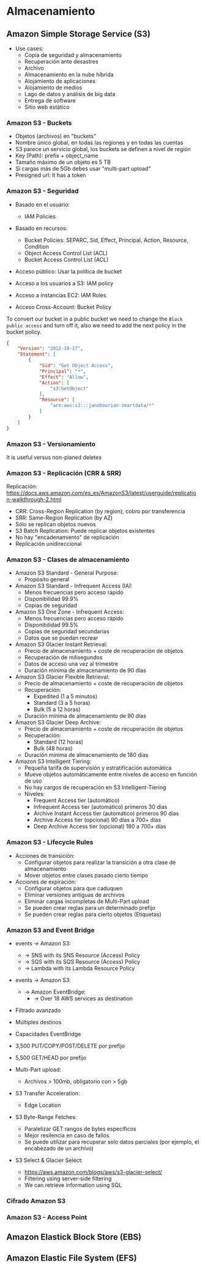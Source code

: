 # Almacenamiento 

## Amazon Simple Storage Service (S3)

* Use cases:
    * Copia de seguridad y almacenamiento
    * Recuperación ante desastres
    * Archivo
    * Almacenamiento en la nube híbrida
    * Alojamiento de aplicaciones
    * Alojamiento de medios
    * Lago de datos y análisis de big data
    * Entrega de software
    * Sitio web estático

### Amazon S3 - Buckets

- Objetos (archivos) en "buckets"
- Nombre único global, en todas las regiones y en todas las cuentas
- S3 parece un servicio global, los buckets se definen a nivel de región
- Key (Path): prefix + object_name
- Tamaño máximo de un objeto es 5 TB
- Si cargas más de 5Gb debes usar "multi-part upload"
- Presigned url: It has a token

### Amazon S3 - Seguridad

* Basado en el usuario: 
    * IAM Policies
* Basado en recursos:
    * Bucket Policies: SEPARC, Sid, Effect, Principal, Action, Resource, Condition
    * Object Access Control List (ACL)
    * Bucket Access Control List (ACL)

* Acceso público: Usar la política de bucket
* Acceso a los usuarios a S3: IAM policy
* Acceso a instancias EC2: IAM Roles
* Acceso Cross-Account: Bucket Policy

To convert our bucket in a public bucket we need to change the `Block public access` and turn off it, also we need to add the next policy in the bucket policy.

```json
{
	"Version": "2012-10-17",
	"Statement": [
		{
			"Sid": "Get Object Access",
			"Principal": "*",
			"Effect": "Allow",
			"Action": [
				"s3:GetObject"
			],
			"Resource": [
				"arn:aws:s3:::janobourian-smartdata/*"
			]
		}
	]
}
```

### Amazon S3 - Versionamiento

It is useful versus non-planed deletes

### Amazon S3 - Replicación (CRR & SRR)

Replicación: https://docs.aws.amazon.com/es_es/AmazonS3/latest/userguide/replication-walkthrough-2.html

* CRR: Cross-Region Replication (by region), cobro por transferencia
* SRR: Same-Region Replication (by AZ)
* Sólo se replican objetos nuevos
* S3 Batch Replication: Puede replicar objetos existentes
* No hay "encadenamiento" de replicación
* Replicación unidireccional

### Amazon S3 - Clases de almacenamiento

* Amazon S3 Standard - General Purpose:
    * Propósito general
* Amazon S3 Standard - Infrequent Access (IA):
    * Menos frecuencias pero acceso rápido
    * Disponibilidad 99.9%
    * Copias de seguridad
* Amazon S3 One Zone - Infrequent Access:
    * Menos frecuencias pero acceso rápido
    * Disponibilidad 99.5%
    * Copias de seguridad secundarias
    * Datos que se puedan recrear
* Amazon S3 Glacier Instant Retrieval:
    * Precio de almacenamiento + coste de recuperación de objetos
    * Recuperación de milisegundos
    * Datos de acceso una vez al trimestre
    * Duración mínima de almacenamiento de 90 días
* Amazon S3 Glacier Flexible Retrieval:
    * Precio de almacenamiento + coste de recuperación de objetos
    * Recuperación:
        * Expedited (1 a 5 minutos)
        * Standard (3 a 5 horas)
        * Bulk (5 a 12 horas)
    * Duración mínima de almacenamiento de 90 días
* Amazon S3 Glacier Deep Archive:
    * Precio de almacenamiento + coste de recuperación de objetos
    * Recuperación:
        * Standard (12 horas)
        * Bulk (48 horas)
    * Duración mínima de almacenamiento de 180 días
* Amazon S3 Intelligent Tiering:
    * Pequeña tarifa de supervisión y estratificación automática
    * Mueve objetos automáticamente entre niveles de acceso en función de uso
    * No hay cargos de recuperación en S3 Intelligent-Tiering
    * Niveles:    
        * Frequent Access tier (automático)
        * Infrequent Access tier (automático) primeros 30 días
        * Archive Instant Access tier (automático) primeros 90 días
        * Archive Access tier (opcional) 90 días a 700+ días
        * Deep Archive Access tier (opcional) 180 a 700+ días

### Amazon S3 - Lifecycle Rules

* Acciones de transición:
    * Configurar objetos para realizar la transición a otra clase de almacenamiento
    * Mover objetos entre clases pasado cierto tiempo
* Acciones de expiración: 
    * Configurar objetos para que caduquen
    * Eliminar versiones antiguas de archivos
    * Eliminar cargas incompletas de Multi-Part upload
    * Se pueden crear reglas para un determinado prefijo
    * Se pueden crear reglas para cierto objetos (Etiquetas)

### Amazon S3 and Event Bridge

* events -> Amazon S3:
    * -> SNS with its SNS Resource (Access) Policy
    * -> SQS with its SQS Resource (Access) Policy
    * -> Lambda with its Lambda Resource Policy

* events -> Amazon S3:
    * -> Amazon EventBridge:
        * -> Over 18 AWS services as destination

* Filtrado avanzado
* Múltiples destinos
* Capacidades EventBridge

* 3,500 PUT/COPY/POST/DELETE por prefijo
* 5,500 GET/HEAD por prefijo

* Multi-Part upload:
    * Archivos > 100mb, obligatorio con > 5gb
* S3 Transfer Acceleration:
    * Edge Location

* S3 Byte-Range Fetches:
    * Paralelizar GET rangos de bytes específicos
    * Mejor resilencia en caso de fallos
    * Se puede utilizar para recuperar solo datos parciales (por ejemplo, el encabezado de un archivo)

* S3 Select & Glacier Select:
    * https://aws.amazon.com/blogs/aws/s3-glacier-select/
    * Filtering using server-side filtering
    * We can retrieve information using SQL

### Cifrado Amazon S3

### Amazon S3 - Access Point

## Amazon Elastick Block Store (EBS)

## Amazon Elastic File System (EFS)